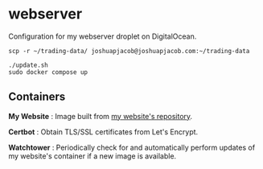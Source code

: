 # webserver
Configuration for my webserver droplet on DigitalOcean.

```
scp -r ~/trading-data/ joshuapjacob@joshuapjacob.com:~/trading-data
```

```console
./update.sh
sudo docker compose up
```

## Containers

**My Website**
: Image built from [my website's repository](https://github.com/joshuapjacob/joshuapjacob.com).

**Certbot**
: Obtain TLS/SSL certificates from Let's Encrypt.

**Watchtower**
: Periodically check for and automatically perform updates of my website's container if a new image is available.
